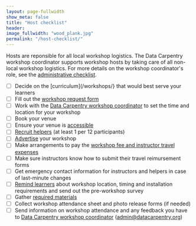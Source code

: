 ```yaml
---
layout: page-fullwidth
show_meta: false
title: "Host checklist"
header:
image_fullwidth: "wood_plank.jpg"
permalink: "/host-checklist/"
---
```


Hosts are reponsible for all local workshop logistics. The Data Carpentry workshop coordinator supports workshop hosts by taking care of all non-local workshop logistics. For more details on the workshop coordinator's role, see the [administrative checklist](/admin/).

- [ ] Decide on the [curriculum](/workshops/} that would best serve your learners  
- [ ] Fill out the [workshop request form](https://amy.software-carpentry.org/workshops/dc/request/)  
- [ ] Work with the [Data Carpentry workshop coordinator](mailto:admin@datacarpentry.org) to set the time and location for your workshop  
- [ ] Book your venue  
- [ ] Ensure your venue is [accessible](/accessibility/)  
- [ ] [Recruit helpers](/email-templates/#recruiting-helpers) (at least 1 per 12 participants)  
- [ ] [Advertise](/email-templates/#advertising-your-workshop) your workshop  
- [ ] Make arrangements to pay the [workshop fee and instructor travel expenses](/workshops-host/#workshop-fees)
- [ ] Make sure instructors know how to submit their travel reimursement forms
- [ ] Get emergency contact information for instructors and helpers in case of last-minute changes
- [ ] [Remind learners](/email-templates/#email-learners-before-workshop) about workshop location, timing and installation requirements and send out the pre-workshop survey  
- [ ] Gather [required materials](/equipment-checklist/)  
- [ ] Collect workshop attendance sheet and photo release forms (if needed)
- [ ] Send information on workshop attendance and any feedback you have to [Data Carpentry workshop coordinator](mailto:admin@datacarpentry.org) (admin@datacarpentry.org)  
